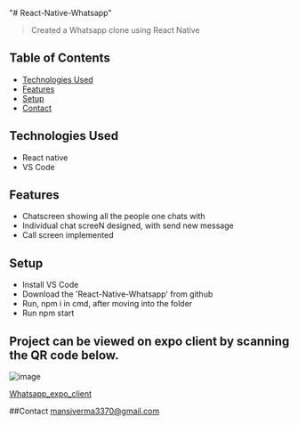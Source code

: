"# React-Native-Whatsapp" 
> Created a Whatsapp clone using React Native

## Table of Contents
* [Technologies Used](#technologies-used)
* [Features](#features)
* [Setup](#setup)
* [Contact](#contact)
<!-- * [License](#license) -->


## Technologies Used
- React native
- VS Code


## Features
- Chatscreen showing all the people one chats with
- Individual chat screeN designed, with send new message
- Call screen implemented


## Setup
- Install VS Code
- Download the 'React-Native-Whatsapp' from github
- Run, npm i in cmd, after moving into the folder
- Run npm start

## Project can be viewed on expo client by scanning the QR code below.
![image](https://github.com/Mansiverma88/React-Native-Whatsapp/assets/98829045/fa4410d5-6957-498d-a3be-4a12ef857555)

[Whatsapp_expo_client](exp://exp.host/@mansi_verma888/Whatsapp-Clone?release-channel=default)

##Contact
mansiverma3370@gmail.com





